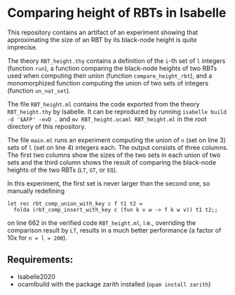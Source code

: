 # Comparing height of RBTs in Isabelle

This repository contains an artifact of an experiment showing
that approximating the size of an RBT by its black-node height is quite imprecise.

The theory `RBT_height.thy` contains a definition of the `i`-th set
of `l` integers (function `run`), a function
comparing the black-node heights of two RBTs used when computing their union
(function `compare_height_rbt`), and a monomorphized function
computing the union of two sets of integers (function `un_nat_set`).

The file `RBT_height.ml` contains the code exported from the theory
`RBT_height.thy` by Isabelle. It can be reproduced by running
`isabelle build -d '$AFP' -evD .` and `mv RBT_height.ocaml RBT_height.ml`
in the root directory of this repository.

The file `main.ml` runs an experiment computing the union of
`n` (set on line 3) sets of `l` (set on line 4) integers each.
The output consists of three columns. The first two columns show the sizes
of the two sets in each union of two sets and the third column
shows the result of comparing the black-node heights of the two RBTs
(`LT`, `GT`, or `EQ`).

In this experiment, the first set is never larger than the second one,
so manually redefining
```
let rec rbt_comp_union_with_key c f t1 t2 =
  folda (rbt_comp_insert_with_key c (fun k v w -> f k w v)) t1 t2;;
```
on line 662 in the verified code `RBT_height.ml`,
i.e., overriding the comparison result by `LT`,
results in a much better performance (a factor of 10x for `n = l = 200`).

## Requirements:
  - Isabelle2020
  - ocamlbuild with the package zarith installed (`opam install zarith`)
